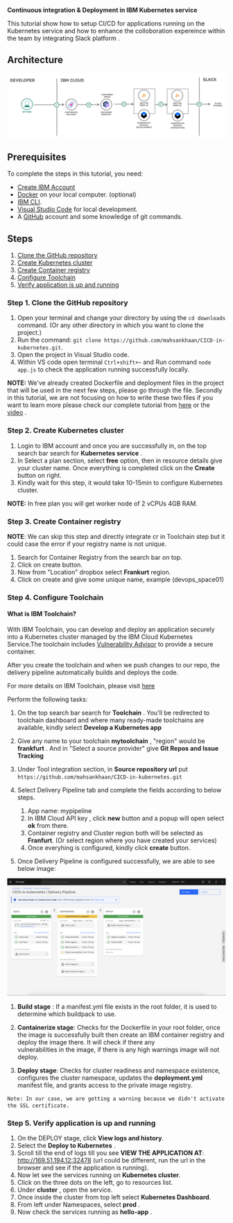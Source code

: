 **Continuous integration & Deployment in IBM Kubernetes service**


This tutorial show how to setup CI/CD for applications running on the Kubernetes service and how to enhance the colloboration expereince within the team by integrating Slack platform . 


## Architecture 

![Architecture diagram of CI/CD](images/m1.png)


## Prerequisites

To complete the steps in this tutorial, you need:
* [Create IBM Account](link)
* [Docker](https://docs.docker.com/install/) on your local computer. (optional)
* [IBM CLI](https://docs.docker.com/install/).
* [Visual Studio Code](https://code.visualstudio.com/) for local development.
* A [GitHub](https://github.com/) account and some knowledge of git commands.


## Steps

1. [Clone the GitHub repository](#step-1-clone-the-github-repository)
1. [Create Kubernetes cluster](#step-2-create-kubernetes-cluster)
1. [Create Container registry](#step-3-create-container-registry)
1. [Configure Toolchain](#step-4-configure-toolchain)
1. [Verify application is up and running](#step-5-verify-application-is-up-and-running)


### Step 1. Clone the GitHub repository
1. Open your terminal and change your directory by using the `cd downloads` command. (Or any other directory in which you want to clone the project.)
1. Run the command: `git clone https://github.com/mahsankhaan/CICD-in-kubernetes.git`.
1. Open the project in Visual Studio code.
1. Within VS code open terminal `Ctrl+shift+~` and Run command `node app.js` to check the application running successfully locally.


__NOTE:__ We've already created Dockerfile and deployment files in the project that will be used in the next few steps, please go through the file. Secondly in this tutorial, we are not focusing on how to write these two files if you want to learn more please check our complete tutorial from [here](https://github.com/marketplace) or the [video](https://www.youtube.com/watch?v=_oKqtRf0aSY) .

### Step 2. Create Kubernetes cluster
1. Login to IBM account and once you are successfully in, on the top search bar search for __Kubernetes service__ .
1. In Select a plan section, select __free__ option, then in resource details give your cluster name. Once everything is completed click on the __Create__ button on right.
1. Kindly wait for this step, it would take 10-15min to configure Kubernetes cluster.

__NOTE:__ In free plan you will get worker node of  2 vCPUs 4GB RAM.


### Step 3. Create Container registry

__NOTE__: We can skip this step and directly integrate cr in Toolchain step but it could case the error if your registry name is not unique.


1. Search for Container Registry from the search bar on top.
1. Click on create button.
1. Now from "Location" dropbox select __Frankurt__  region. 
1. Click on create and give some unique name, example (devops_space01)


### Step 4. Configure Toolchain

#### What is IBM Toolchain?
With IBM Toolchain, you can develop and deploy an application securely into a Kubernetes cluster managed by the IBM Cloud Kubernetes Service.The toolchain includes [Vulnerability Advisor](https://cloud.ibm.com/docs/va) to provide a secure container.

After you create the toolchain and when we push changes to our repo, the delivery pipeline automatically builds and deploys the code.

For more details on IBM Toolchain, please visit [here](https://www.ibm.com/cloud/architecture/toolchains)

Perform the following tasks:
1. On the top search bar search for __Toolchain__ . You'll be redirected to toolchain dashboard and where many ready-made toolchains are available, kindly select __Develop a Kubernetes app__
1.  Give any name to your toolchain __mytoolchain__ , "region" would be __frankfurt__  . And in "Select a source provider" give __Git Repos and Issue Tracking__
1. Under Tool integration section, in __Source repository url__ put `https://github.com/mahsankhaan/CICD-in-kubernetes.git `
1. Select Delivery Pipeline tab and complete the fields according to below steps.

   1. App name:  mypipeline
   1. In IBM Cloud API key , click  __new__ button and a popup will open select __ok__ from there.
   1. Container registry and Cluster region both will be selected as __Franfurt__. (Or select region where you have created             your services)
   1. Once everyhing is configured, kindly click __create__ button.
1. Once Delivery Pipeline is configured successfully, we are able to see below image:

![Delivery Pipeline](images/m3.png)


   1. __Build stage__ : If a manifest.yml file exists in the root folder, it is used to determine which buildpack to use.  

   1. __Containerize stage__: Checks for the Dockerfile in your root folder, once the image is successfully built then create                               an IBM container registry and deploy the image there.  It will check if there any        
                               vulnerabilities in the image, if there is any high warnings image will not deploy. 

   1. __Deploy stage__: Checks for cluster readiness and namespace existence, configures the cluster namespace, updates the                           __deployment.yml__ manifest file, and grants access to the private image registry.
   
    Note: In our case, we are getting a warning because we didn't activate the SSL certificate.
    
    
### Step 5. Verify application is up and running

1. On the DEPLOY stage, click __View logs and history__. 
1. Select the __Deploy to Kubernetes__ .
1. Scroll till the end of logs till you see __VIEW THE APPLICATION AT__: http://169.51.194.12:32478 (url could be different, run the url in the browser and see if the application is running).
1. Now let see the services running on __Kubernetes cluster__.
  1. Click on the three dots on the left, go to resources list.
  1. Under __cluster__ , open the service.
  1. Once inside the cluster from top left select __Kubernetes Dashboard__.
  1. From left under Namespaces, select __prod__ .
  1. Now check the services running as __hello-app__ .

